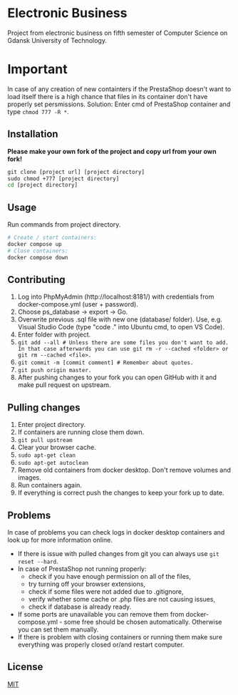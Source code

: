 # Electronic Business

Project from electronic business on fifth semester of Computer Science on Gdansk University of Technology.

# Important
In case of any creation of new containters if the PrestaShop doesn't want to load itself there is a high chance that files in its container don't have properly set persmissions.
Solution: Enter cmd of PrestaShop container and type ```chmod 777 -R *```.

## Installation
**Please make your own fork of the project and copy url from your own fork!**
```cmd
git clone [project url] [project directory]
sudo chmod +777 [project directory]
cd [project directory]
```

## Usage
Run commands from project directory.

```bash
# Create / start containers: 
docker compose up
# Close containers:
docker compose down
```

## Contributing

1. Log into PhpMyAdmin (http://localhost:8181/) with credentials from docker-compose.yml (user + password).
2. Choose ps_database -> export -> Go. 
3. Overwrite previous .sql file with new one (database/ folder). Use, e.g. Visual Studio Code (type "code ." into Ubuntu cmd, to open VS Code).
4. Enter folder with project.
5. ```git add --all # Unless there are some files you don't want to add. In that case afterwards you can use git rm -r --cached <folder> or git rm --cached <file>.```
6. ```git commit -m [commit comment] # Remember about quotes.```
7. ```git push origin master.```
8. After pushing changes to your fork you can open GitHub with it and make pull request on upstream.

## Pulling changes

1. Enter project directory.
2. If containers are running close them down.
3. ```git pull upstream```
4. Clear your browser cache.
5. ```sudo apt-get clean```
6. ```sudo apt-get autoclean```
7. Remove old containers from docker desktop. Don't remove volumes and images.
8. Run containers again.
9. If everything is correct push the changes to keep your fork up to date.

## Problems
In case of problems you can check logs in docker desktop containers and look up for more information online.
* If there is issue with pulled changes from git you can always use ```git reset --hard```.
* In case of PrestaShop not running properly:
  * check if you have enough permission on all of the files,
  * try turning off your browser extensions,
  * check if some files were not added due to .gitignore,
  * verify whether some cache or .php files are not causing issues,
  * check if database is already ready.
* If some ports are unavailable you can remove them from docker-compose.yml - some free should be chosen automatically. Otherwise you can set them manually.
* If there is problem with closing containers or running them make sure everything was properly closed or/and restart computer.

## License
[MIT](https://choosealicense.com/licenses/mit/)
